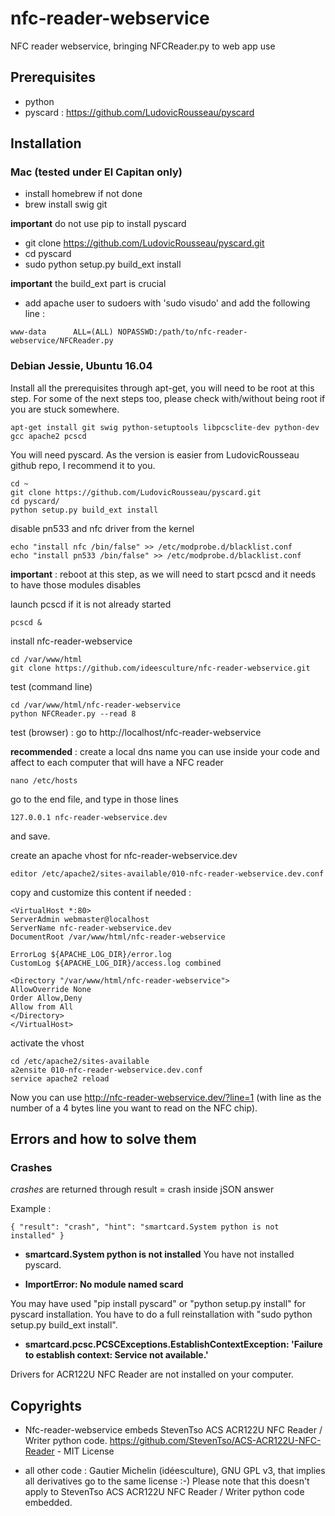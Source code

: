 # nfc-reader-webservice
NFC reader webservice, bringing NFCReader.py to web app use

## Prerequisites

- python
- pyscard : https://github.com/LudovicRousseau/pyscard

## Installation 

### Mac (tested under El Capitan only)

- install homebrew if not done
- brew install swig git

**important** do not use pip to install pyscard

- git clone https://github.com/LudovicRousseau/pyscard.git
- cd pyscard
- sudo python setup.py build_ext install

**important** the build_ext part is crucial

- add apache user to sudoers with 'sudo visudo' and add the following line :

````
www-data      ALL=(ALL) NOPASSWD:/path/to/nfc-reader-webservice/NFCReader.py
````

### Debian Jessie, Ubuntu 16.04

Install all the prerequisites through apt-get, you will need to be root at this step.
For some of the next steps too, please check with/without being root if you are stuck somewhere.

````
apt-get install git swig python-setuptools libpcsclite-dev python-dev gcc apache2 pcscd
````

You will need pyscard. As the version is easier from LudovicRousseau github repo, I recommend it to you.

````
cd ~ 
git clone https://github.com/LudovicRousseau/pyscard.git
cd pyscard/
python setup.py build_ext install
````

disable pn533 and nfc driver from the kernel

````
echo "install nfc /bin/false" >> /etc/modprobe.d/blacklist.conf
echo "install pn533 /bin/false" >> /etc/modprobe.d/blacklist.conf
````

**important** : reboot at this step, as we will need to start pcscd and it needs to have those modules disables

launch pcscd if it is not already started

````
pcscd &
````

install nfc-reader-webservice

````
cd /var/www/html
git clone https://github.com/ideesculture/nfc-reader-webservice.git
````

test (command line)

````
cd /var/www/html/nfc-reader-webservice
python NFCReader.py --read 8
````

test (browser) : go to http://localhost/nfc-reader-webservice

**recommended** : create a local dns name you can use inside your code and affect to each computer that will have a NFC reader

````
nano /etc/hosts
````

go to the end file, and type in those lines

````
127.0.0.1 nfc-reader-webservice.dev
````

and save.

create an apache vhost for nfc-reader-webservice.dev
````
editor /etc/apache2/sites-available/010-nfc-reader-webservice.dev.conf
````

copy and customize this content if needed : 
````
<VirtualHost *:80>
ServerAdmin webmaster@localhost
ServerName nfc-reader-webservice.dev
DocumentRoot /var/www/html/nfc-reader-webservice

ErrorLog ${APACHE_LOG_DIR}/error.log
CustomLog ${APACHE_LOG_DIR}/access.log combined

<Directory "/var/www/html/nfc-reader-webservice">
AllowOverride None
Order Allow,Deny
Allow from All
</Directory>
</VirtualHost>
````

activate the vhost

````
cd /etc/apache2/sites-available
a2ensite 010-nfc-reader-webservice.dev.conf
service apache2 reload
````

Now you can use http://nfc-reader-webservice.dev/?line=1 (with line as the number of a 4 bytes line you want to read on the NFC chip).

## Errors and how to solve them

### Crashes

*crashes* are returned through result = crash inside jSON answer

Example :
````
{ "result": "crash", "hint": "smartcard.System python is not installed" }
````

- **smartcard.System python is not installed**
You have not installed pyscard.

- **ImportError: No module named scard**

You may have used "pip install pyscard" or "python setup.py install" for pyscard installation. You have to do a full reinstallation with "sudo python setup.py build_ext install".

- **smartcard.pcsc.PCSCExceptions.EstablishContextException: 'Failure to establish context: Service not available.'**

Drivers for ACR122U NFC Reader are not installed on your computer.

## Copyrights

- Nfc-reader-webservice embeds StevenTso ACS ACR122U NFC Reader / Writer python code. 
https://github.com/StevenTso/ACS-ACR122U-NFC-Reader - MIT License

- all other code : Gautier Michelin (idéesculture), GNU GPL v3, that implies all derivatives go to the same license :-) Please note that this doesn't apply 
to StevenTso ACS ACR122U NFC Reader / Writer python code embedded.
